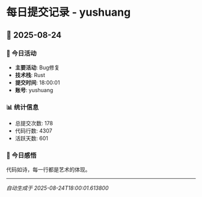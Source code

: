 # 每日提交记录 - yushuang

## 📅 2025-08-24

### 🎯 今日活动
- **主要活动**: Bug修复
- **技术栈**: Rust
- **提交时间**: 18:00:01
- **账号**: yushuang

### 📊 统计信息
- 总提交次数: 178
- 代码行数: 4307
- 活跃天数: 601

### 💭 今日感悟
代码如诗，每一行都是艺术的体现。

---
*自动生成于 2025-08-24T18:00:01.613800*
